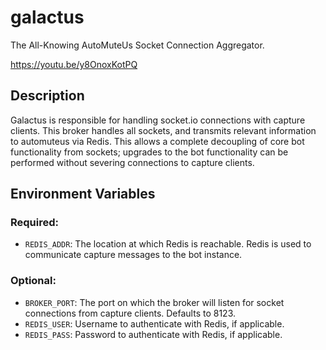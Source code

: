 # galactus
The All-Knowing AutoMuteUs Socket Connection Aggregator.

https://youtu.be/y8OnoxKotPQ

## Description

Galactus is responsible for handling socket.io connections with capture clients. This broker handles all sockets, and
transmits relevant information to automuteus via Redis. This allows a complete decoupling of core bot functionality from sockets;
upgrades to the bot functionality can be performed without severing connections to capture clients.

## Environment Variables

### Required:
* `REDIS_ADDR`: The location at which Redis is reachable. Redis is used to communicate capture messages to the bot instance.

### Optional:
* `BROKER_PORT`: The port on which the broker will listen for socket connections from capture clients. Defaults to 8123.
* `REDIS_USER`: Username to authenticate with Redis, if applicable.
* `REDIS_PASS`: Password to authenticate with Redis, if applicable.